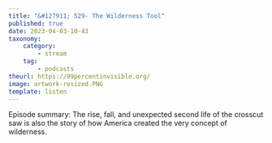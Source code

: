 ```yaml
---
title: "&#127911; 529- The Wilderness Tool"
published: true
date: 2023-04-03-10-43
taxonomy:
    category:
        - stream
    tag:
        - podcasts
theurl: https://99percentinvisible.org/
image: artwork-resized.PNG
template: listen
---
```


Episode summary: The rise, fall, and unexpected second life of the crosscut saw is also the story of how America created the very concept of wilderness.
